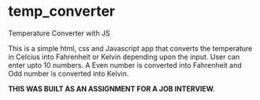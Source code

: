 # temp_converter
Temperature Converter with JS

This is a simple html, css and Javascript app that converts the temperature in Celcius into Fahrenheit or Kelvin 
depending upon the input. User can enter upto 10 numbers. A Even number is converted into Fahrenheit and Odd number
is converted into Kelvin. 

**THIS WAS BUILT AS AN ASSIGNMENT FOR A JOB INTERVIEW.**
